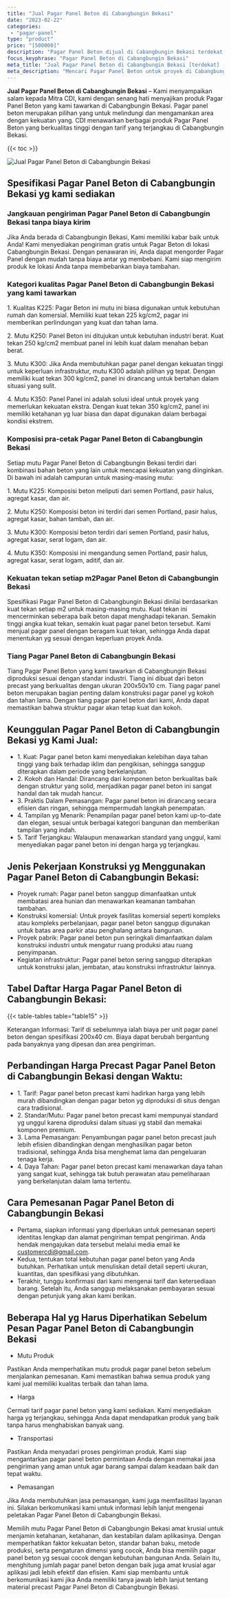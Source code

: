 ```yaml
---
title: "Jual Pagar Panel Beton di Cabangbungin Bekasi"
date: "2023-02-22"
categories:
 - "pagar-panel"
type: "product"
price: "[500000]"
description: "Pagar Panel Beton dijual di Cabangbungin Bekasi terdekat. Pagar Panel Beton ini sering dipakai dalam proyek pembangunan sebagai pembatas pengamanan lahan yang tahan lama dan berkualitas. Hubungi kami untuk informasi lebih lanjut."
focus_keyphrase: "Pagar Panel Beton di Cabangbungin Bekasi"
meta_title: "Jual Pagar Panel Beton di Cabangbungin Bekasi [terdekat] - CDI"
meta_description: "Mencari Pagar Panel Beton untuk proyek di Cabangbungin Bekasi? Kami menyediakan Pagar Panel Beton berkualitas untuk pagar lahan. Dapatkan harga terbaik sekarang."
---
```


**Jual Pagar Panel Beton di Cabangbungin Bekasi** – Kami menyampaikan salam kepada Mitra CDI, kami dengan senang hati menyajikan produk Pagar Panel Beton yang kami tawarkan di Cabangbungin Bekasi. Pagar panel beton merupakan pilihan yang untuk melindungi dan mengamankan area dengan kekuatan yang. CDI menawarkan berbagai produk Pagar Panel Beton yang berkualitas tinggi dengan tarif yang terjangkau di Cabangbungin Bekasi.

{{< toc >}}

![Jual Pagar Panel Beton di Cabangbungin Bekasi](/images/pagar-panel/pagar-panel-09.jpg)

## Spesifikasi Pagar Panel Beton di Cabangbungin Bekasi yg kami sediakan

### Jangkauan pengiriman Pagar Panel Beton di Cabangbungin Bekasi tanpa biaya kirim

Jika Anda berada di Cabangbungin Bekasi, Kami memiliki kabar baik untuk Anda! Kami menyediakan pengiriman gratis untuk Pagar Beton di lokasi Cabangbungin Bekasi. Dengan penawaran ini, Anda dapat mengorder Pagar Panel dengan mudah tanpa biaya antar yg membebani. Kami siap mengirim produk ke lokasi Anda tanpa membebankan biaya tambahan.

### Kategori kualitas Pagar Panel Beton di Cabangbungin Bekasi yang kami tawarkan

1\. Kualitas K225: Pagar Beton ini mutu ini biasa digunakan untuk kebutuhan rumah dan komersial. Memiliki kuat tekan 225 kg/cm2, pagar ini memberikan perlindungan yang kuat dan tahan lama.  

2\. Mutu K250: Panel Beton ini ditujukan untuk kebutuhan industri berat. Kuat tekan 250 kg/cm2 membuat panel ini lebih kuat dalam menahan beban berat.  

3\. Mutu K300: Jika Anda membutuhkan pagar panel dengan kekuatan tinggi untuk keperluan infrastruktur, mutu K300 adalah pilihan yg tepat. Dengan memiliki kuat tekan 300 kg/cm2, panel ini dirancang untuk bertahan dalam situasi yang sulit.  

4\. Mutu K350: Panel Panel ini adalah solusi ideal untuk proyek yang memerlukan kekuatan ekstra. Dengan kuat tekan 350 kg/cm2, panel ini memiliki ketahanan yg luar biasa dan dapat digunakan dalam berbagai kondisi ekstrem.

### Komposisi pra-cetak Pagar Panel Beton di Cabangbungin Bekasi

Setiap mutu Pagar Panel Beton di Cabangbungin Bekasi terdiri dari kombinasi bahan beton yang lain untuk mencapai kekuatan yang diinginkan. Di bawah ini adalah campuran untuk masing-masing mutu:

1\. Mutu K225: Komposisi beton meliputi dari semen Portland, pasir halus, agregat kasar, dan air.

2\. Mutu K250: Komposisi beton ini terdiri dari semen Portland, pasir halus, agregat kasar, bahan tambah, dan air.

3\. Mutu K300: Komposisi beton terdiri dari semen Portland, pasir halus, agregat kasar, serat logam, dan air.

4\. Mutu K350: Komposisi ini mengandung semen Portland, pasir halus, agregat kasar, serat logam, aditif, dan air.

### Kekuatan tekan setiap m2Pagar Panel Beton di Cabangbungin Bekasi

Spesifikasi Pagar Panel Beton di Cabangbungin Bekasi dinilai berdasarkan kuat tekan setiap m2 untuk masing-masing mutu. Kuat tekan ini mencerminkan seberapa baik beton dapat menghadapi tekanan. Semakin tinggi angka kuat tekan, semakin kuat pagar panel beton tersebut. Kami menjual pagar panel dengan beragam kuat tekan, sehingga Anda dapat menentukan yg sesuai dengan keperluan proyek Anda.

### Tiang Pagar Panel Beton di Cabangbungin Bekasi

Tiang Pagar Panel Beton yang kami tawarkan di Cabangbungin Bekasi diproduksi sesuai dengan standar industri. Tiang ini dibuat dari beton precast yang berkualitas dengan ukuran 200x50x10 cm. Tiang pagar panel beton merupakan bagian penting dalam konstruksi pagar panel yg kokoh dan tahan lama. Dengan tiang pagar panel beton dari kami, Anda dapat memastikan bahwa struktur pagar akan tetap kuat dan kokoh.

## Keunggulan Pagar Panel Beton di Cabangbungin Bekasi yg Kami Jual:

*   1\. Kuat: Pagar panel beton kami menyediakan kelebihan daya tahan tinggi yang baik terhadap iklim dan pengikisan, sehingga sanggup diterapkan dalam periode yang berkelanjutan.
*   2\. Kokoh dan Handal: Dirancang dari komponen beton berkualitas baik dengan struktur yang solid, menjadikan pagar panel beton ini sangat handal dan tak mudah hancur.
*   3\. Praktis Dalam Pemasangan: Pagar panel beton ini dirancang secara efisien dan ringan, sehingga mempermudah langkah penempatan.
*   4\. Tampilan yg Menarik: Penampilan pagar panel beton kami up-to-date dan elegan, sesuai untuk berbagai kategori bangunan dan memberikan tampilan yang indah.
*   5\. Tarif Terjangkau: Walaupun menawarkan standard yang unggul, kami menyediakan pagar panel beton ini dengan harga yg terjangkau.

## Jenis Pekerjaan Konstruksi yg Menggunakan Pagar Panel Beton di Cabangbungin Bekasi:

*   Proyek rumah: Pagar panel beton sanggup dimanfaatkan untuk membatasi area hunian dan menawarkan keamanan tambahan tambahan.
*   Konstruksi komersial: Untuk proyek fasilitas komersial seperti kompleks atau kompleks perbelanjaan, pagar panel beton sanggup digunakan untuk batas area parkir atau penghalang antara bangunan.
*   Proyek pabrik: Pagar panel beton pun seringkali dimanfaatkan dalam konstruksi industri untuk mengatur ruang produksi atau ruang penyimpanan.
*   Kegiatan infrastruktur: Pagar panel beton sering sanggup diterapkan untuk konstruksi jalan, jembatan, atau konstruksi infrastruktur lainnya.

## Tabel Daftar Harga Pagar Panel Beton di Cabangbungin Bekasi:

{{< table-tables table="table15" >}}

Keterangan Informasi: Tarif di sebelumnya ialah biaya per unit pagar panel beton dengan spesifikasi 200x40 cm. Biaya dapat berubah bergantung pada banyaknya yang dipesan dan area pengiriman.

## Perbandingan Harga Precast Pagar Panel Beton di Cabangbungin Bekasi dengan Waktu:

*   1\. Tarif: Pagar panel beton precast kami hadirkan harga yang lebih murah dibandingkan dengan pagar beton yg diproduksi di situs dengan cara tradisional.
*   2\. Standar/Mutu: Pagar panel beton precast kami mempunyai standard yg unggul karena diproduksi dalam situasi yg stabil dan memakai komponen premium.
*   3\. Lama Pemasangan: Penyambungan pagar panel beton precast jauh lebih efisien dibandingkan dengan menghasilkan pagar beton tradisional, sehingga Anda bisa menghemat lama dan pengeluaran tenaga kerja.
*   4\. Daya Tahan: Pagar panel beton precast kami menawarkan daya tahan yang sangat kuat, sehingga tak butuh perawatan atau pemeliharaan yang berkelanjutan dalam lama tertentu.

## Cara Pemesanan Pagar Panel Beton di Cabangbungin Bekasi

*   Pertama, siapkan informasi yang diperlukan untuk pemesanan seperti identitas lengkap dan alamat pengiriman tempat pengiriman. Anda hendak mengajukan data tersebut melalui media email ke customercdi@gmail.com.
*   Kedua, tentukan total kebutuhan pagar panel beton yang Anda butuhkan. Perhatikan untuk menuliskan detail detail seperti ukuran, kuantitas, dan spesifikasi yang dibutuhkan.
*   Terakhir, tunggu konfirmasi dari kami mengenai tarif dan ketersediaan barang. Setelah itu, Anda sanggup melaksanakan pembayaran sesuai dengan petunjuk yang akan kami berikan.

## Beberapa Hal yg Harus Diperhatikan Sebelum Pesan Pagar Panel Beton di Cabangbungin Bekasi

*   Mutu Produk

Pastikan Anda memperhatikan mutu produk pagar panel beton sebelum menjalankan pemesanan. Kami memastikan bahwa semua produk yang kami jual memiliki kualitas terbaik dan tahan lama.
*   Harga

Cermati tarif pagar panel beton yang kami sediakan. Kami menyediakan harga yg terjangkau, sehingga Anda dapat mendapatkan produk yang baik tanpa harus menghabiskan banyak uang.
*   Transportasi

Pastikan Anda menyadari proses pengiriman produk. Kami siap mengantarkan pagar panel beton permintaan Anda dengan memakai jasa pengiriman yang aman untuk agar barang sampai dalam keadaan baik dan tepat waktu.
*   Pemasangan

Jika Anda membutuhkan jasa pemasangan, kami juga memfasilitasi layanan ini. Silakan berkomunikasi kami untuk informasi lebih lanjut mengenai peletakan Pagar Panel Beton di Cabangbungin Bekasi.

Memilih mutu Pagar Panel Beton di Cabangbungin Bekasi amat krusial untuk menjamin ketahanan, ketahanan, dan kestabilan dalam aplikasinya. Dengan memperhatikan faktor kekuatan beton, standar bahan baku, metode produksi, serta pengaturan dimensi yang cocok, Anda bisa memilih pagar panel beton yg sesuai cocok dengan kebutuhan bangunan Anda. Selain itu, menghitung jumlah pagar panel beton dengan baik juga amat krusial agar aplikasi jadi lebih efektif dan efisien. Kami siap membantu untuk berkomunikasi kami jika Anda memiliki tanya jawab lebih lanjut tentang material precast Pagar Panel Beton di Cabangbungin Bekasi.